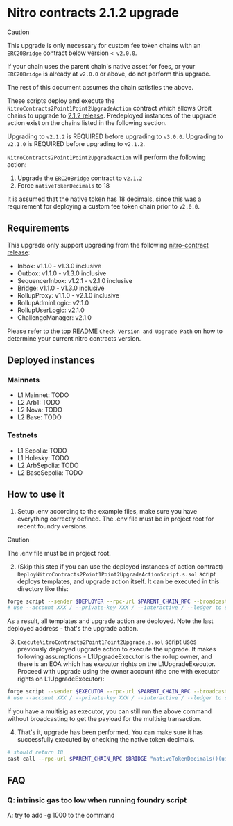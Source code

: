 # Nitro contracts 2.1.2 upgrade

> [!CAUTION]
> This upgrade is only necessary for custom fee token chains with an `ERC20Bridge` contract below version `< v2.0.0`.
> 
> If your chain uses the parent chain's native asset for fees, or your `ERC20Bridge` is already at `v2.0.0` or above, do not perform this upgrade.
>
> The rest of this document assumes the chain satisfies the above.

These scripts deploy and execute the `NitroContracts2Point1Point2UpgradeAction` contract which allows Orbit chains to upgrade to [2.1.2 release](https://github.com/OffchainLabs/nitro-contracts/releases/tag/v2.1.2). Predeployed instances of the upgrade action exist on the chains listed in the following section.

Upgrading to `v2.1.2` is REQUIRED before upgrading to `v3.0.0`. Upgrading to `v2.1.0` is REQUIRED before upgrading to `v2.1.2`.

`NitroContracts2Point1Point2UpgradeAction` will perform the following action:

1. Upgrade the `ERC20Bridge` contract to `v2.1.2`
1. Force `nativeTokenDecimals` to 18

It is assumed that the native token has 18 decimals, since this was a requirement for deploying a custom fee token chain prior to `v2.0.0`.

## Requirements

This upgrade only support upgrading from the following [nitro-contract release](https://github.com/OffchainLabs/nitro-contracts/releases):

- Inbox: v1.1.0 - v1.3.0 inclusive
- Outbox: v1.1.0 - v1.3.0 inclusive
- SequencerInbox: v1.2.1 - v2.1.0 inclusive
- Bridge: v1.1.0 - v1.3.0 inclusive
- RollupProxy: v1.1.0 - v2.1.0 inclusive
- RollupAdminLogic: v2.1.0
- RollupUserLogic: v2.1.0
- ChallengeManager: v2.1.0

Please refer to the top [README](../../README.md) `Check Version and Upgrade Path` on how to determine your current nitro contracts version.

## Deployed instances

### Mainnets
- L1 Mainnet: TODO
- L2 Arb1: TODO
- L2 Nova: TODO
- L2 Base: TODO

### Testnets
- L1 Sepolia: TODO
- L1 Holesky: TODO
- L2 ArbSepolia: TODO
- L2 BaseSepolia: TODO

## How to use it

1. Setup .env according to the example files, make sure you have everything correctly defined. The .env file must be in project root for recent foundry versions.

> [!CAUTION]
> The .env file must be in project root.

2. (Skip this step if you can use the deployed instances of action contract)
   `DeployNitroContracts2Point1Point2UpgradeActionScript.s.sol` script deploys templates, and upgrade action itself. It can be executed in this directory like this:

```bash
forge script --sender $DEPLOYER --rpc-url $PARENT_CHAIN_RPC --broadcast --slow DeployNitroContracts2Point1Point2UpgradeActionScript -vvv --verify --skip-simulation
# use --account XXX / --private-key XXX / --interactive / --ledger to set the account to send the transaction from
```

As a result, all templates and upgrade action are deployed. Note the last deployed address - that's the upgrade action.

3. `ExecuteNitroContracts2Point1Point2Upgrade.s.sol` script uses previously deployed upgrade action to execute the upgrade. It makes following assumptions - L1UpgradeExecutor is the rollup owner, and there is an EOA which has executor rights on the L1UpgradeExecutor. Proceed with upgrade using the owner account (the one with executor rights on L1UpgradeExecutor):

```bash
forge script --sender $EXECUTOR --rpc-url $PARENT_CHAIN_RPC --broadcast ExecuteNitroContracts2Point1Point2UpgradeScript -vvv
# use --account XXX / --private-key XXX / --interactive / --ledger to set the account to send the transaction from
```

If you have a multisig as executor, you can still run the above command without broadcasting to get the payload for the multisig transaction.

4. That's it, upgrade has been performed. You can make sure it has successfully executed by checking the native token decimals.

```bash
# should return 18
cast call --rpc-url $PARENT_CHAIN_RPC $BRIDGE "nativeTokenDecimals()(uint8)"
```

## FAQ

### Q: intrinsic gas too low when running foundry script

A: try to add -g 1000 to the command
